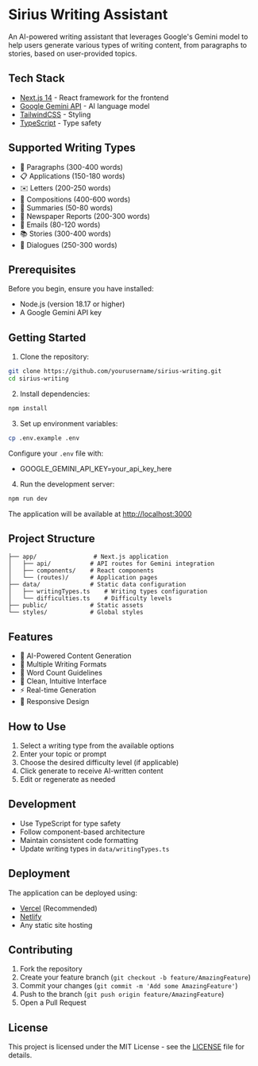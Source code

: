 # Sirius Writing Assistant

An AI-powered writing assistant that leverages Google's Gemini model to help users generate various types of writing content, from paragraphs to stories, based on user-provided topics.

## Tech Stack

- [Next.js 14](https://nextjs.org) - React framework for the frontend
- [Google Gemini API](https://ai.google.dev/) - AI language model
- [TailwindCSS](https://tailwindcss.com/) - Styling
- [TypeScript](https://www.typescriptlang.org/) - Type safety

## Supported Writing Types

- 📝 Paragraphs (300-400 words)
- 📋 Applications (150-180 words)
- ✉️ Letters (200-250 words)
- 📖 Compositions (400-600 words)
- 📌 Summaries (50-80 words)
- 📰 Newspaper Reports (200-300 words)
- 📧 Emails (80-120 words)
- 📚 Stories (300-400 words)
- 💭 Dialogues (250-300 words)

## Prerequisites

Before you begin, ensure you have installed:
- Node.js (version 18.17 or higher)
- A Google Gemini API key

## Getting Started

1. Clone the repository:
```bash
git clone https://github.com/yourusername/sirius-writing.git
cd sirius-writing
```

2. Install dependencies:
```bash
npm install
```

3. Set up environment variables:
```bash
cp .env.example .env
```
Configure your `.env` file with:
- GOOGLE_GEMINI_API_KEY=your_api_key_here

4. Run the development server:
```bash
npm run dev
```

The application will be available at [http://localhost:3000](http://localhost:3000)

## Project Structure

```
├── app/                # Next.js application
│   ├── api/           # API routes for Gemini integration
│   ├── components/    # React components
│   └── (routes)/      # Application pages
├── data/              # Static data configuration
│   ├── writingTypes.ts    # Writing types configuration
│   └── difficulties.ts    # Difficulty levels
├── public/            # Static assets
└── styles/            # Global styles
```

## Features

- 🤖 AI-Powered Content Generation
- 📝 Multiple Writing Formats
- 🎯 Word Count Guidelines
- 🎨 Clean, Intuitive Interface
- ⚡ Real-time Generation
- 📱 Responsive Design

## How to Use

1. Select a writing type from the available options
2. Enter your topic or prompt
3. Choose the desired difficulty level (if applicable)
4. Click generate to receive AI-written content
5. Edit or regenerate as needed

## Development

- Use TypeScript for type safety
- Follow component-based architecture
- Maintain consistent code formatting
- Update writing types in `data/writingTypes.ts`

## Deployment

The application can be deployed using:
- [Vercel](https://vercel.com) (Recommended)
- [Netlify](https://netlify.com)
- Any static site hosting

## Contributing

1. Fork the repository
2. Create your feature branch (`git checkout -b feature/AmazingFeature`)
3. Commit your changes (`git commit -m 'Add some AmazingFeature'`)
4. Push to the branch (`git push origin feature/AmazingFeature`)
5. Open a Pull Request

## License

This project is licensed under the MIT License - see the [LICENSE](LICENSE) file for details.
